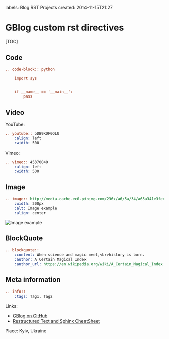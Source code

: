 labels: Blog
        RST
        Projects
created: 2014-11-15T21:27

# GBlog custom rst directives

[TOC]

## Code

```rst
.. code-block:: python

    import sys


    if __name__ == '__main__':
        pass
```

## Video

YouTube:
```rst
.. youtube:: oDB9KDF0QLU
    :align: left
    :width: 500
```

Vimeo:
```rst
.. vimeo:: 45370040
    :align: left
    :width: 500
```

## Image

```rst
.. image:: http://media-cache-ec0.pinimg.com/236x/a6/5a/34/a65a341e3fec7a52077708f118e01ce1.jpg
    :width: 200px
    :alt: Image example
    :align: center
```

![Image example](http://media-cache-ec0.pinimg.com/236x/a6/5a/34/a65a341e3fec7a52077708f118e01ce1.jpg)

## BlockQuote

```rst
.. blockquote::
    :content: When science and magic meet,<br>history is born.
    :author: A Certain Magical Index
    :author_url: https://en.wikipedia.org/wiki/A_Certain_Magical_Index
```

## Meta information

```rst
.. info::
    :tags: Tag1, Tag2
```

Links:

- [GBlog on GitHub](https://github.com/nanvel/gblog)
- [Restructured Text and Sphinx CheatSheet](http://thomas-cokelaer.info/tutorials/sphinx/rest_syntax.html)

Place: Kyiv, Ukraine
